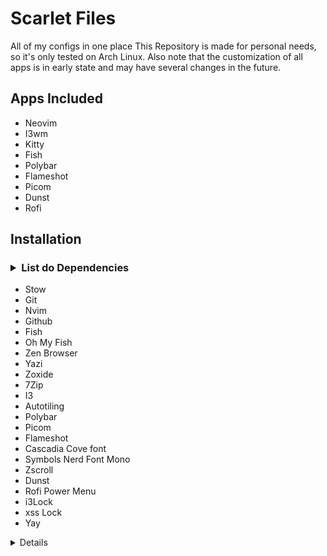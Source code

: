 # Scarlet Files
All of my configs in one place
This Repository is made for personal needs, so it's only tested on Arch Linux.
Also note that the customization of all apps is in early state and may have several changes in the future.

## Apps Included
- Neovim
- I3wm
- Kitty
- Fish
- Polybar
- Flameshot
- Picom
- Dunst
- Rofi

## Installation

### <details><summary>List do Dependencies</summary>

- Stow
- Git
- Nvim
- Github
- Fish
- Oh My Fish
- Zen Browser
- Yazi
- Zoxide
- 7Zip
- I3
- Autotiling
- Polybar
- Picom
- Flameshot
- Cascadia Cove font
- Symbols Nerd Font Mono
- Zscroll
- Dunst
- Rofi Power Menu
- i3Lock
- xss Lock
- Yay
<details/>

#### Nvim Dependencies
- texlive (group)
- Zathura

### Steps
1. Install all the dependencies
2. Set Rose Pine on Dark reader on Zen on dynamic mode
3. Use Minimal theme for Obsidian and the option Rose Pine on Minimal Theme settings
4. Use Rose Pine Theme for Vesktop
5. Set Oh My Fish theme to clearance with ```omf install clearence && omf theme clearence```
6. Clone repo ```git clone https://github.com/RezeScarlet/ScarletFiles.git ~/```
7. Enter the directory```cd ScarletFiles```
8. run ```stow --dotfiles .```
9. Stow may warn about conflicts, rename them as backups and run it again.

### Installer
I started working on a install script to make things easier when formatting a machine. I didn't tested it yet.
1. ```git clone https://github.com/RezeScarlet/ScarletFiles.git ~/```
2. ```cd ScarletFiles```
3. ```./install.sh```
4. Stow may warn about conflicts, rename them as backups and run it again.

## Some Recommendations
- How to use Stow https://youtu.be/y6XCebnB9gs?si=pyAgFZpmDKfTdK15
- Nice Hyprland dotfiles: <a href="https://github.com/prasanthrangan/hyprdots">HyDE</a>
- Firefox Customization: <a href="https://github.com/Naezr/ShyFox">Shyfox</a>
- <a href="https://github.com/PrayagS/polybar-spotify">Polybar Spotify Module</a> 
- <a href="https://gitlab.com/codevedas/dotfiles-ayushman">Picom animations</a>
- Most <a href="https://github.com/dharmx/walls">Wallpapers</a> (I edited some of them)
- Nvim based of <a href="https://github.com/LunarVim/Neovim-from-scratch">Neovim from scratch</a> recommend following the playlist to learn how Nvim works 
